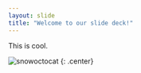 ```yaml
---
layout: slide
title: "Welcome to our slide deck!"
---
```


This is cool.

![snowoctocat](https://octodex.github.com/images/snowoctocat.png)
{: .center}
